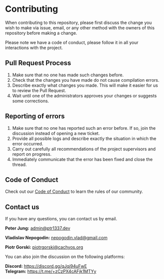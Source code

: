 # Contributing

When contributing to this repository, please first discuss the change you wish to make via issue,
email, or any other method with the owners of this repository before making a change. 

Please note we have a code of conduct, please follow it in all your interactions with the project.

## Pull Request Process

1. Make sure that no one has made such changes before.
2. Check that the changes you have made do not cause compilation errors.
3. Describe exactly what changes you made. This will make it easier for us to review the Pull Request.
4. Wait until one of the administrators approves your changes or suggests some corrections.

## Reporting of errors

1. Make sure that no one has reported such an error before. If so, join the discussion instead of opening a new ticket.
2. Provide all possible logs and describe exactly the situation in which the error occurred.
3. Carry out carefully all recommendations of the project supervisors and report on progress.
4. Immediately communicate that the error has been fixed and close the thread. 

## Code of Conduct

Check out our [Code of Conduct](https://github.com/CachyOS/CachyOS-settings/blob/master/CODE_OF_CONDUCT.md)
to learn the rules of our community. 

## Contact us

If you have any questions, you can contact us by email. 

**Peter Jung:** <admin@ptr1337.dev> <br />

**Vladislav Nepogodin:** <nepogodin.vlad@gmail.com> <br />

**Piotr Gorski:** <piotrgorski@cachyos.org> <br />

You can also join the discussion on the following platforms:

**Discord:** <https://discord.gg/qJqj94uFwE> <br />
**Telegram:** <https://t.me/+zCzPX4cAFjk1MTYy> <br />
